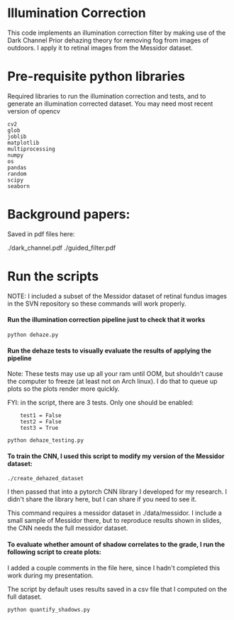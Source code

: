 # Illumination Correction

This code implements an illumination correction filter by making use of
the Dark Channel Prior dehazing theory for removing fog from images of outdoors.
I apply it to retinal images from the Messidor dataset.


# Pre-requisite python libraries
Required libraries to run the illumination correction and tests, and
to generate an illumination corrected dataset.
You may need most recent version of opencv

```
cv2
glob
joblib
matplotlib
multiprocessing
numpy
os
pandas
random
scipy
seaborn
```

# Background papers:

Saved in pdf files here:

./dark_channel.pdf
./guided_filter.pdf


# Run the scripts

NOTE: I included a subset of the Messidor dataset of retinal fundus
images in the SVN repository so these commands will work properly.

#### Run the illumination correction pipeline just to check that it works
```
python dehaze.py
```

#### Run the dehaze tests to visually evaluate the results of applying the pipeline

Note: These tests may use up all your ram until OOM, but shouldn't
cause the computer to freeze (at least not on Arch linux).  I do that to
queue up plots so the plots render more quickly.

FYI: in the script, there are 3 tests.  Only one should be enabled:
```
    test1 = False
    test2 = False
    test3 = True
```
```
python dehaze_testing.py
```

#### To train the CNN, I used this script to modify my version of the Messidor dataset:

```
./create_dehazed_dataset
```
I then passed that into a pytorch CNN library I developed for my
research.  I didn't share the library here, but I can share if you need
to see it.

This command requires a messidor dataset in ./data/messidor.  I include
a small sample of Messidor there, but to reproduce results shown in
slides, the CNN needs the full messidor dataset.


#### To evaluate whether amount of shadow correlates to the grade, I run the following script to create plots:

I added a couple comments in the file here, since I hadn't completed
this work during my presentation.

The script by default uses results saved in a csv file that I computed
on the full dataset.

```
python quantify_shadows.py
```
